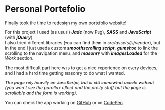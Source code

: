 # Personal Portefolio

Finally took the time to redesign my own portefolio website!

For this project I used (as usual) ***Jade*** (now Pug), ***SASS*** and ***JavaScript*** (with ***jQuery***).<br>
I also tried different libraries (you can find them in *src/assets/js/vendor*), but in the end I just useda custom ***smoothscrolling script***, ***gumshoe*** to link the scrolling to the navigation menu, and ***masonry*** with ***imagesLoaded*** for the *Work* section.

The most difficult part here was to get a nice experience on every devices, and I had a hard time getting masonry to do what I wanted.


*The page rely heavily on JavaScript, but is still somewhat usable without (you won't see the parallax effect and the pretty stuff but the page is scrollable and the form is working).*


You can check the app working on [GitHub](https://fabiendeborde.github.io/Calculator/) or on [CodePen](https://codepen.io/fabien_d/full/zdEoqJ/)
